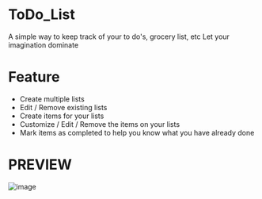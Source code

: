 # ToDo_List
A simple way to keep track of your to do's, grocery list, etc
Let your imagination dominate

# Feature
- Create multiple lists
- Edit / Remove existing lists
- Create items for your lists
- Customize / Edit / Remove the items on your lists
- Mark items as completed to help you know what you have already done

# PREVIEW
![image](https://github.com/user-attachments/assets/3142c74d-04c7-4db9-9266-edb2cefe4da2)
